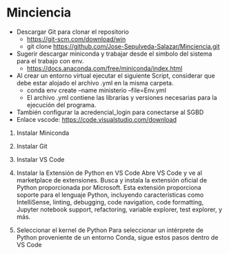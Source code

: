 # Minciencia
* Descargar Git para clonar el repositorio
     * https://git-scm.com/download/win
     * git clone https://github.com/Jose-Sepulveda-Salazar/Minciencia.git
* Sugerir descargar miniconda y trabajar desde el simbolo del sistema para el trabajo con env.
    * https://docs.anaconda.com/free/miniconda/index.html 
* Al crear un entorno virtual ejecutar el siguiente Script, considerar que debe estar alojado el archivo .yml en la misma carpeta.
    * conda env create –name ministerio –file=Env.yml
    * El archivo .yml contiene las librarías y versiones necesarias para la ejecución del programa.
* También configurar la acredencial_login para conectarse al SGBD
* Enlace vscode: https://code.visualstudio.com/download

1. Instalar Miniconda

2. Instalar Git

3. Instalar VS Code

4. Instalar la Extensión de Python en VS Code
Abre VS Code y ve al marketplace de extensiones. Busca y instala la extensión oficial de Python proporcionada por Microsoft. Esta extensión proporciona soporte para el lenguaje Python, incluyendo características como IntelliSense, linting, debugging, code navigation, code formatting, Jupyter notebook support, refactoring, variable explorer, test explorer, y más.

5. Seleccionar el kernel de Python
Para seleccionar un intérprete de Python proveniente de un entorno Conda, sigue estos pasos dentro de VS Code


